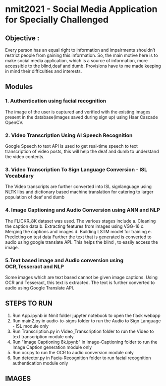 # nmit2021 - Social Media Application for Specially Challenged

## Objective :   
Every person has an equal right to information and impairments shouldn’t restrict people from gaining this information. So, the main motive here is to make social media application, which is a source of information, more accessible to the blind,deaf and dumb. Provisions have to me made keeping in mind their difficulties and interests.

## Modules
### 1. Authentication using facial recognition
The image of the user is captured and verified with the existing images present in the database(images saved during sign up) using Haar Cascade OpenCV.
### 2. Video Transcription Using AI Speech Recognition  
Google Speech to text API is used to get real-time speech to text transcription of video posts, this will help the deaf and dumb to understand the video contents.  

### 3. Video Transcription To Sign Language Conversion - ISL Vocabulary  
The Video transcripts are further converted into ISL signlanguage using NLTK libs and dictionary based machine translation for catering to larger population of deaf and dumb  


### 4. Image Captioning and Audio Conversion using ANN and NLP  
The FLICKR_8K dataset was used. The various stages include 
a. Cleaning the caption data
b. Extracting features from images using VGG-16
c. Merging the captions and images
d. Building LSTM model for training
e. Predicting on test data
Further the text that is generated is converted to audio using google translate API. This helps the blind , to easily access the image.
### 5.Text based image and Audio conversion using OCR,Tesseract and NLP
Some images which are text based cannot be given image captions. Using OCR and Tesseract, this text is extracted. The text is further converted to audio using Google Translate API.

## STEPS TO RUN
1. Run App.ipynb in Nmit folder jupyter notebook to open the flask webapp  
2. Run main2.py in audio-to-signs folder to run the Audio to Sign Language - ISL module only
3. Run Transcription.py in Video_Transcription folder to run the Video to text transcription module only
4. Run "Image Captioning 8k.ipynb" in Image-Captioning folder to run the Image Caption generation module only
5. Run ocr.py to run the OCR to audio conversion module only
6. Run detector.py in Facia-Recognition folder to run facial recognition authentication module only

## IMAGES







